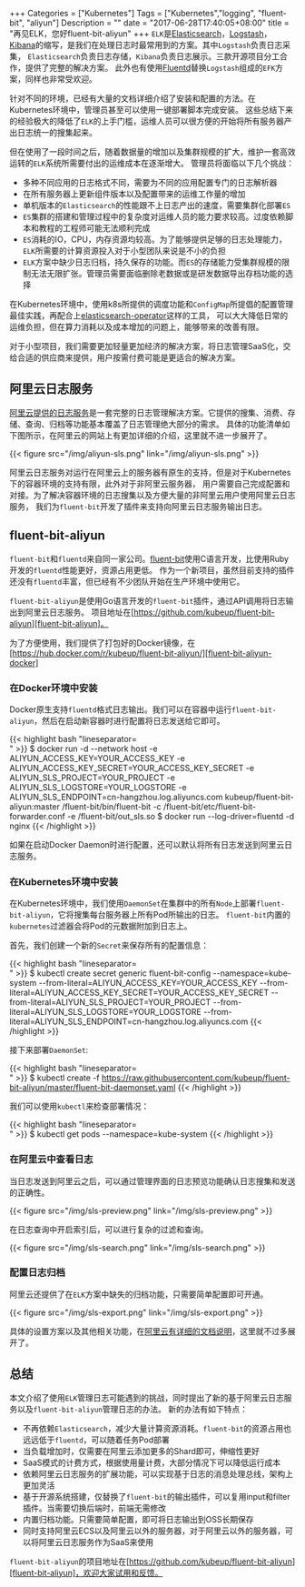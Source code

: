 +++
Categories = ["Kubernetes"]
Tags = ["Kubernetes","logging", "fluent-bit", "aliyun"]
Description = ""
date = "2017-06-28T17:40:05+08:00"
title = "再见ELK，您好fluent-bit-aliyun"
+++
`ELK`是[Elasticsearch][elasticsearch]，[Logstash][logstash]，[Kibana][kibana]的缩写，是我们在处理日志时最常用到的方案。其中`Logstash`负责日志采集，
`Elasticsearch`负责日志存储，`Kibana`负责日志展示。三款开源项目分工合作，提供了完整的解决方案。
此外也有使用[Fluentd][fluentd]替换`Logstash`组成的`EFK`方案，同样也非常受欢迎。

针对不同的环境，已经有大量的文档详细介绍了安装和配置的方法。在Kubernetes环境中，管理员甚至可以使用一键部署脚本完成安装。
这些总结下来的经验极大的降低了`ELK`的上手门槛，运维人员可以很方便的开始将所有服务器产出日志统一的搜集起来。

但在使用了一段时间之后，随着数据量的增加以及集群规模的扩大，维护一套高效运转的`ELK`系统所需要付出的运维成本在逐渐增大。
管理员将面临以下几个挑战：

- 多种不同应用的日志格式不同，需要为不同的应用配置专门的日志解析器
- 在所有服务器上更新组件版本以及配置带来的运维工作量的增加
- 单机版本的`Elasticsearch`的性能跟不上日志产出的速度，需要集群化部署`ES`
- `ES`集群的搭建和管理过程中的复杂度对运维人员的能力要求较高。过度依赖脚本和教程的工程师可能无法顺利完成
- `ES`消耗的IO，CPU，内存资源均较高。为了能够提供足够的日志处理能力，`ELK`所需要的计算资源投入对于小型团队来说是不小的负担
- `ELK`方案中缺少日志归档，持久保存的功能。而`ES`的存储能力受集群规模的限制无法无限扩张。管理员需要面临删除老数据或是研发数据导出存档功能的选择

在Kubernetes环境中，使用k8s所提供的调度功能和`ConfigMap`所提倡的配置管理最佳实践，再配合上[elasticsearch-operator][elasticsearch-operator]这样的工具，
可以大大降低日常的运维负担，但在算力消耗以及成本增加的问题上，能够带来的改善有限。

对于小型项目，我们需要更加轻量更加经济的解决方案，将日志管理SaaS化，交给合适的供应商来提供，用户按需付费可能是更适合的解决方案。

## 阿里云日志服务

[阿里云提供的日志服务][aliyun-sis]是一套完整的日志管理解决方案。它提供的搜集、消费、存储、查询、归档等功能基本覆盖了日志管理绝大部分的需求。
具体的功能清单如下图所示，在阿里云的网站上有更加详细的介绍，这里就不进一步展开了。

{{< figure src="/img/aliyun-sls.png" link="/img/aliyun-sls.png" >}}

阿里云日志服务对运行在阿里云上的服务器有原生的支持，但是对于Kubernetes下的容器环境的支持有限，此外对于非阿里云服务器，
用户需要自己完成配置和对接。为了解决容器环境的日志搜集以及方便大量的非阿里云用户使用阿里云日志服务，
我们为`fluent-bit`开发了插件来支持向阿里云日志服务输出日志。

## fluent-bit-aliyun

`fluent-bit`和`fluentd`来自同一家公司。[fluent-bit][fluent-bit]使用C语言开发，比使用Ruby开发的`fluentd`性能更好，资源占用更低。
作为一个新项目，虽然目前支持的插件还没有`fluentd`丰富，但已经有不少团队开始在生产环境中使用它。

`fluent-bit-aliyun`是使用Go语言开发的`fluent-bit`插件，通过API调用将日志输出到阿里云日志服务。
项目地址在[https://github.com/kubeup/fluent-bit-aliyun][fluent-bit-aliyun]。

为了方便使用，我们提供了打包好的Docker镜像，在[https://hub.docker.com/r/kubeup/fluent-bit-aliyun/][fluent-bit-aliyun-docker]

### 在Docker环境中安装

Docker原生支持`fluentd`格式日志输出。我们可以在容器中运行`fluent-bit-aliyun`，然后在启动新容器时进行配置将日志发送给它即可。

{{< highlight bash "lineseparator=<br>" >}}
$ docker run -d --network host -e ALIYUN_ACCESS_KEY=YOUR_ACCESS_KEY -e ALIYUN_ACCESS_KEY_SECRET=YOUR_ACCESS_KEY_SECRET -e ALIYUN_SLS_PROJECT=YOUR_PROJECT -e ALIYUN_SLS_LOGSTORE=YOUR_LOGSTORE -e ALIYUN_SLS_ENDPOINT=cn-hangzhou.log.aliyuncs.com kubeup/fluent-bit-aliyun:master /fluent-bit/bin/fluent-bit -c /fluent-bit/etc/fluent-bit-forwarder.conf -e /fluent-bit/out_sls.so
$ docker run --log-driver=fluentd -d nginx
{{< /highlight >}}

如果在启动Docker Daemon时进行配置，还可以默认将所有日志发送到阿里云日志服务。

### 在Kubernetes环境中安装

在Kubernetes环境中，我们使用`DaemonSet`在集群中的所有`Node`上部署`fluent-bit-aliyun`，它将搜集每台服务器上所有Pod所输出的日志。
`fluent-bit`内置的`kubernetes`过滤器会将Pod的元数据附加到日志上。

首先，我们创建一个新的`Secret`来保存所有的配置信息：

{{< highlight bash "lineseparator=<br>" >}}
$ kubectl create secret generic fluent-bit-config --namespace=kube-system --from-literal=ALIYUN_ACCESS_KEY=YOUR_ACCESS_KEY --from-literal=ALIYUN_ACCESS_KEY_SECRET=YOUR_ACCESS_KEY_SECRET --from-literal=ALIYUN_SLS_PROJECT=YOUR_PROJECT --from-literal=ALIYUN_SLS_LOGSTORE=YOUR_LOGSTORE --from-literal=ALIYUN_SLS_ENDPOINT=cn-hangzhou.log.aliyuncs.com
{{< /highlight >}}

接下来部署`DaemonSet`:

{{< highlight bash "lineseparator=<br>" >}}
$ kubectl create -f https://raw.githubusercontent.com/kubeup/fluent-bit-aliyun/master/fluent-bit-daemonset.yaml
{{< /highlight >}}

我们可以使用`kubectl`来检查部署情况：

{{< highlight bash "lineseparator=<br>" >}}
$ kubectl get pods --namespace=kube-system
{{< /highlight >}}

### 在阿里云中查看日志

当日志发送到阿里云之后，可以通过管理界面的日志预览功能确认日志搜集和发送的正确性。

{{< figure src="/img/sls-preview.png" link="/img/sls-preview.png" >}}

在日志查询中开启索引后，可以进行复杂的过滤和查询。

{{< figure src="/img/sls-search.png" link="/img/sls-search.png" >}}

### 配置日志归档

阿里云还提供了在`ELK`方案中缺失的归档功能，只需要简单配置即可开通。

{{< figure src="/img/sls-export.png" link="/img/sls-export.png" >}}

具体的设置方案以及其他相关功能，在[阿里云有详细的文档说明][sls-doc]，这里就不过多展开了。

## 总结

本文介绍了使用`ELK`管理日志可能遇到的挑战，同时提出了新的基于阿里云日志服务以及`fluent-bit-aliyun`管理日志的办法。
新的办法有如下特点：

- 不再依赖`Elasticsearch`，减少大量计算资源消耗。`fluent-bit`的资源占用也远远低于`fluentd`，可以随着任务Pod部署
- 当负载增加时，仅需要在阿里云添加更多的Shard即可，伸缩性更好
- SaaS模式的计费方式，根据使用量计费，大部分情况下可以降低运行成本
- 依赖阿里云日志服务的扩展功能，可以实现基于日志的消息处理总线，架构上更加灵活
- 基于开源系统搭建，仅替换了`fluent-bit`的输出插件，可以复用input和filter插件。当需要切换后端时，前端无需修改
- 内置归档功能。只需要简单配置，即可将日志输出到OSS长期保存
- 同时支持阿里云ECS以及阿里云以外的服务器，对于阿里云以外的服务器，可以将阿里云日志服务作为SaaS来使用

`fluent-bit-aliyun`的项目地址在[https://github.com/kubeup/fluent-bit-aliyun][fluent-bit-aliyun]，欢迎大家试用和反馈。

[elasticsearch]: https://www.elastic.co/products/elasticsearch
[logstash]: https://www.elastic.co/products/logstash
[kibana]: https://www.elastic.co/products/kibana
[fluentd]: http://www.fluentd.org/
[fluent-bit]: http://fluentbit.io/
[fluent-bit-aliyun]: https://github.com/kubeup/fluent-bit-aliyun
[elasticsearch-operator]: https://github.com/upmc-enterprises/elasticsearch-operator
[fluent-bit-aliyun-docker]: https://hub.docker.com/r/kubeup/fluent-bit-aliyun/
[sls-doc]: https://help.aliyun.com/document_detail/48869.html
[aliyun-sis]: https://www.aliyun.com/product/sls
